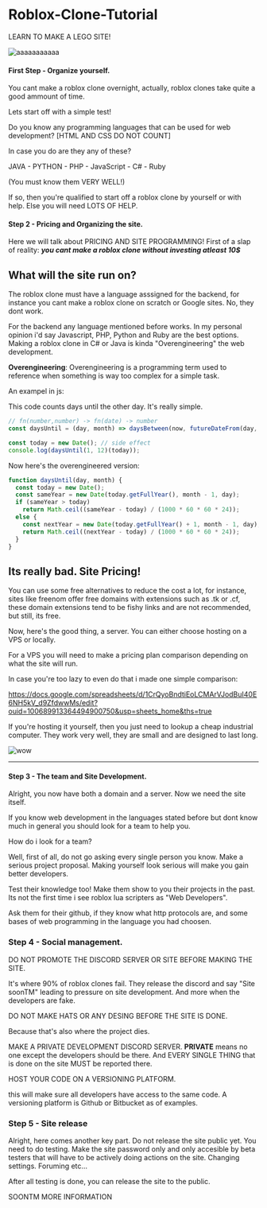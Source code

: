 # Roblox-Clone-Tutorial
LEARN TO MAKE A LEGO SITE!

![aaaaaaaaaaa](https://media.discordapp.net/attachments/724012957432021062/769947872266420285/Sin_titulo.png?width=1204&height=677)
#### First Step - Organize yourself.

You cant make a roblox clone overnight, actually, roblox clones take quite a good ammount of time. 

Lets start off with a simple test!

Do you know any programming languages that can be used for web development?
[HTML AND CSS DO NOT COUNT]

In case you do are they any of these?

JAVA - PYTHON - PHP - JavaScript - C# - Ruby

(You must know them VERY WELL!)

If so, then you're qualified to start off a roblox clone by yourself or with help. Else you will need LOTS OF HELP.


#### Step 2 - Pricing and Organizing the site.

Here we will talk about PRICING AND SITE PROGRAMMING! First of a slap of reality: ***you cant make a roblox clone without investing atleast 10$***

What will the site run on?
---
The roblox clone must have a language asssigned for the backend, for instance you cant make a roblox clone on scratch or Google sites. No, they dont work.

For the backend any language mentioned before works. In my personal opinion i'd say Javascript, PHP, Python and Ruby are the best options. Making a roblox clone in C# or Java is kinda "Overengineering" the web development. 

**Overengineering**: Overengineering is a programming term used to reference when something is way too complex for a simple task.

An exampel in js:

This code counts days until the other day. It's really simple.
```js
// fn(number,number) -> fn(date) -> number
const daysUntil = (day, month) => daysBetween(now, futureDateFrom(day, month));

const today = new Date(); // side effect
console.log(daysUntil(1, 12)(today));
```
Now here's the overengineered version:

```js
function daysUntil(day, month) {
  const today = new Date();
  const sameYear = new Date(today.getFullYear(), month - 1, day);
  if (sameYear > today)
    return Math.ceil((sameYear - today) / (1000 * 60 * 60 * 24));
  else {
    const nextYear = new Date(today.getFullYear() + 1, month - 1, day);
    return Math.ceil((nextYear - today) / (1000 * 60 * 60 * 24));
  }
}
```

Its really bad.
Site Pricing!
---

You can use some free alternatives to reduce the cost a lot, for instance, sites like freenom offer free domains with extensions such as .tk or .cf, these domain extensions tend to be fishy links and are not recommended, but still, its free.

Now, here's the good thing, a server. You can either choose hosting on a VPS or locally. 

 For a VPS you will need to make a pricing plan comparison depending on what the site will run. 

In case you're too lazy to even do that i made one simple comparison:

https://docs.google.com/spreadsheets/d/1CrQyoBndtiEoLCMArVJodBuI40E6NH5kV_d9ZfdwwMs/edit?ouid=100689913364494900750&usp=sheets_home&ths=true

If you're hosting it yourself, then you just need to lookup a cheap industrial computer. They work very well, they are small and are designed to last long.

![wow](https://media.discordapp.net/attachments/743605655247651006/769938568700755998/unknown.png)

---

#### Step 3 - The team and Site Development.

Alright, you now have both a domain and a server. Now we need the site itself. 

If you know web development in the languages stated before but dont know much in general you should look for a team to help you.

How do i look for a team?

Well, first of all, do not go asking every single person you know. Make a serious project proposal. Making yourself look serious will make you gain better developers.

Test their knowledge too! Make them show to you their projects in the past. Its not the first time i see roblox lua scripters as "Web Developers".

Ask them for their github, if they know what http protocols are, and some bases of web programming in the language you had choosen.

### Step 4 - Social management.

DO NOT PROMOTE THE DISCORD SERVER OR SITE BEFORE MAKING THE SITE.

It's where 90% of roblox clones fail. They release the discord and say "Site soonTM" leading to pressure on site development. And more when the developers are fake.

DO NOT MAKE HATS OR ANY DESING BEFORE THE SITE IS DONE.

Because that's also where the project dies.

MAKE A PRIVATE DEVELOPMENT DISCORD SERVER. **PRIVATE** means no one except the developers should be there. And EVERY SINGLE THING that is done on the site MUST be reported there.

HOST YOUR CODE ON A VERSIONING PLATFORM.

this will make sure all developers have access to the same code.  A versioning platform is Github or Bitbucket as of examples.

### Step 5 - Site release

Alright, here comes another key part. Do not release the site public yet. You need to do testing. Make the site password only and only accesible by beta testers that will have to be actively doing actions on the site. Changing settings. Foruming etc...

After all testing is done, you can release the site to the public.

SOONTM MORE INFORMATION


